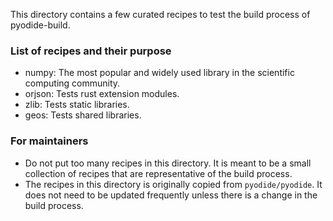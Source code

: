 This directory contains a few curated recipes to test the build process of pyodide-build.

### List of recipes and their purpose

- numpy: The most popular and widely used library in the scientific computing community.
- orjson: Tests rust extension modules.
- zlib: Tests static libraries.
- geos: Tests shared libraries.

### For maintainers

- Do not put too many recipes in this directory. It is meant to be a small collection of recipes that are representative of the build process.
- The recipes in this directory is originally copied from `pyodide/pyodide`. It does not need to be updated frequently unless there is a change in the build process.